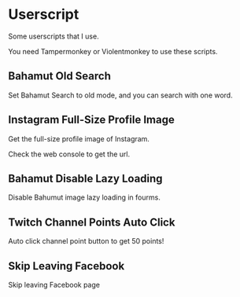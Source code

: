 # Userscript

Some userscripts that I use.

You need Tampermonkey or Violentmonkey to use these scripts.

## Bahamut Old Search

Set Bahamut Search to old mode, and you can search with one word.

## Instagram Full-Size Profile Image

Get the full-size profile image of Instagram.

Check the web console to get the url.

## Bahamut Disable Lazy Loading

Disable Bahumut image lazy loading in fourms.

## Twitch Channel Points Auto Click

Auto click channel point button to get 50 points!

## Skip Leaving Facebook

Skip leaving Facebook page
